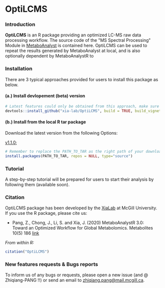 # OptiLCMS

### Introduction

**OptiLCMS** is an R package providing an optimized LC-MS raw data processing workflow. The source code of the "MS Spectral Processing" Module in [MetaboAnalyst](https://dev.metaboanalyst.ca/MetaboAnalyst/upload/SpectraUpload.xhtml) is contained here. OptiLCMS can be used to repeat the results generated by MetaboAnalyst at local, and is also optionally dependent by MetaboAnalystR to 


### Installation

There are 3 typical approaches provided for users to install this package as below.

#### (a.) Install devlopement (beta) version

```R
# Latest features could only be obtained from this approach, make sure 'devtools' installed first
devtools::install_github("xia-lab/OptiLCMS", build = TRUE, build_vignettes = FALSE, build_manual =TRUE)

```

#### (b.) Install from the local R tar package

Download the latest version from the following Options:

[v1.1.0](https://drive.google.com/file/d/1jdy3WQvNNr8qapWuJ6ZHwcoyf7fX4ywe/view?usp=share_link);


```R
# Remember to replace the PATH_TO_TAR as the right path of your downloaded package (OptiLCMS_1.1.X.tar.gz).
install.packages(PATH_TO_TAR, repos = NULL, type="source")

```


### Tutorial

A step-by-step tutorial will be prepared for users to start their analysis by following them (available soon).

### Citation

OptiLCMS package has been developed by the [XiaLab](https://www.xialab.ca/) at McGill University. If you use the R package, please cite us: 

* Pang, Z., Chong, J., Li, S. and Xia, J. (2020) MetaboAnalystR 3.0: Toward an Optimized Workflow for Global Metabolomics. Metabolites 10(5) 186 [link](https://doi.org/10.3390/metabo10050186)

*From within R:*

```R
citation("OptiLCMS")
```

### New features requests & Bugs reports

To inform us of any bugs or requests, please open a new issue (and @ Zhiqiang-PANG !!) or send an email to zhiqiang.pang@mail.mcgill.ca.





